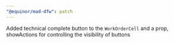 ```yaml
---
"@equinor/mad-dfw": patch
---
```


Added technical complete button to the `WorkOrderCell` and a prop, showActions for controlling the
visibility of buttons
